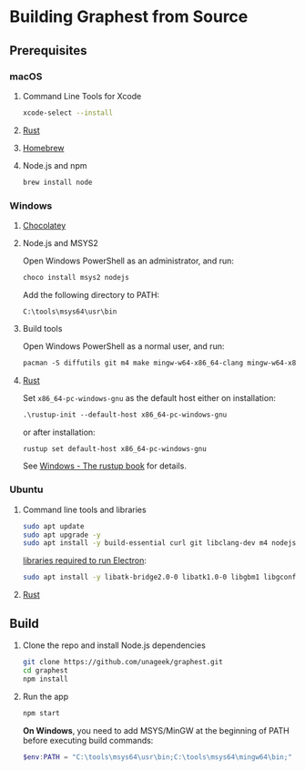 # Building Graphest from Source

## Prerequisites

### macOS

1. Command Line Tools for Xcode

   ```bash
   xcode-select --install
   ```

1. [Rust](https://rustup.rs)

1. [Homebrew](https://brew.sh)

1. Node.js and npm

   ```bash
   brew install node
   ```

### Windows

1. [Chocolatey](https://chocolatey.org/install)

1. Node.js and MSYS2

   Open Windows PowerShell as an administrator, and run:

   ```ps
   choco install msys2 nodejs
   ```

   Add the following directory to PATH:

   ```
   C:\tools\msys64\usr\bin
   ```

1. Build tools

   Open Windows PowerShell as a normal user, and run:

   ```ps
   pacman -S diffutils git m4 make mingw-w64-x86_64-clang mingw-w64-x86_64-gcc
   ```

1. [Rust](https://rustup.rs)

   Set `x86_64-pc-windows-gnu` as the default host either on installation:

   ```ps
   .\rustup-init --default-host x86_64-pc-windows-gnu
   ```

   or after installation:

   ```ps
   rustup set default-host x86_64-pc-windows-gnu
   ```

   See [Windows - The rustup book](https://rust-lang.github.io/rustup/installation/windows.html) for details.

### Ubuntu

1. Command line tools and libraries

   ```bash
   sudo apt update
   sudo apt upgrade -y
   sudo apt install -y build-essential curl git libclang-dev m4 nodejs npm
   ```

   [libraries required to run Electron](https://github.com/electron/electron/issues/26673):

   ```bash
   sudo apt install -y libatk-bridge2.0-0 libatk1.0-0 libgbm1 libgconf-2-4 libgdk-pixbuf2.0-0 libgtk-3-0 libnss3
   ```

1. [Rust](https://rustup.rs)

## Build

1. Clone the repo and install Node.js dependencies

   ```bash
   git clone https://github.com/unageek/graphest.git
   cd graphest
   npm install
   ```

1. Run the app

   ```bash
   npm start
   ```
   
   **On Windows**, you need to add MSYS/MinGW at the beginning of PATH before executing build commands:
   
   ```ps1
   $env:PATH = "C:\tools\msys64\usr\bin;C:\tools\msys64\mingw64\bin;" + $env:PATH
   ```
